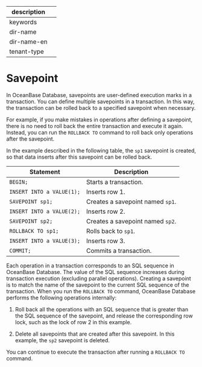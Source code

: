 |description||
|---|---|
|keywords||
|dir-name||
|dir-name-en||
|tenant-type||

# Savepoint

In OceanBase Database, savepoints are user-defined execution marks in a transaction. You can define multiple savepoints in a transaction. In this way, the transaction can be rolled back to a specified savepoint when necessary.

For example, if you make mistakes in operations after defining a savepoint, there is no need to roll back the entire transaction and execute it again. Instead, you can run the `ROLLBACK TO` command to roll back only operations after the savepoint.

In the example described in the following table, the `sp1` savepoint is created, so that data inserts after this savepoint can be rolled back.

| Statement | Description |
|---------------------------|------------------------|
| `BEGIN;` | Starts a transaction. |
| `INSERT INTO a VALUE(1);` | Inserts row 1. |
| `SAVEPOINT sp1;` | Creates a savepoint named `sp1`. |
| `INSERT INTO a VALUE(2);` | Inserts row 2. |
| `SAVEPOINT sp2;` | Creates a savepoint named `sp2`. |
| `ROLLBACK TO sp1;` | Rolls back to `sp1`. |
| `INSERT INTO a VALUE(3);` | Inserts row 3. |
| `COMMIT;` | Commits a transaction. |

Each operation in a transaction corresponds to an SQL sequence in OceanBase Database. The value of the SQL sequence increases during transaction execution (excluding parallel operations). Creating a savepoint is to match the name of the savepoint to the current SQL sequence of the transaction. When you run the `ROLLBACK TO` command, OceanBase Database performs the following operations internally:

1. Roll back all the operations with an SQL sequence that is greater than the SQL sequence of the savepoint, and release the corresponding row lock, such as the lock of row 2 in this example.

2. Delete all savepoints that are created after this savepoint. In this example, the `sp2` savepoint is deleted.

You can continue to execute the transaction after running a `ROLLBACK TO` command.
